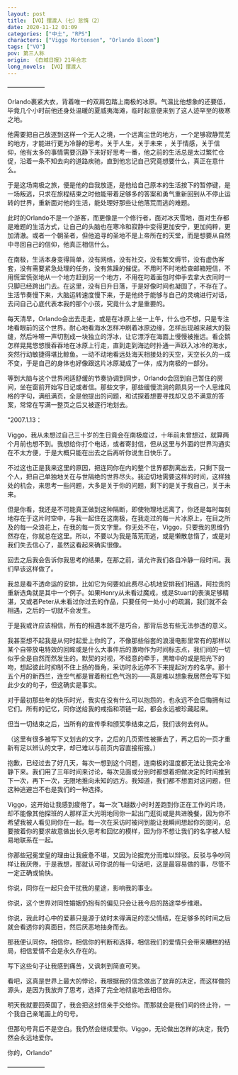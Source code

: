 ```yaml
---
layout: post
title: 【VO】摆渡人（七）怠惰（2）
date: 2020-11-12 01:09
categories: ["中土", "RPS"]
characters: ["Viggo Mortensen", "Orlando Bloom"]
tags: ["VO"]
pov: 第三人称
origin: 《白城日报》21年合志
long_novels: 【VO】摆渡人
---
```


——————

Orlando裹紧大衣，背着唯一的双肩包踏上南极的冰原。气温比他想象的还要低，毕竟几个小时前他还身处温暖的夏威夷海滩，临时起意便来到了这人迹罕至的极寒之地。

他需要把自己放逐到这样一个无人之境，一个远离尘世的地方，一个足够寂静荒芜的地方，才能进行更为冷静的思考。关于人生，关于未来 ，关于情感，关于信仰，他有太多的事情需要沉静下来好好思考一番，他之前的生活总是太过繁忙仓促，沿着一条不知去向的道路疾驰，直到他忘记自己究竟想要什么，真正在意什么。

于是这场南极之旅，便是他的自我放逐，是他给自己原本的生活按下的暂停键，是一场叛逃，只求在旅程结束之时他能带着足够多的答案和勇气重新回到从不停止运转的世界，重新面对他的生活，能处理好那些让他落荒而逃的难题。

此时的Orlando不是一个游客，而更像是一个修行者，面对冰天雪地，面对生存都是难题的生活方式，让自己的头脑也在寒冷和寂静中变得更加安宁，更加纯粹，更加清澈。或者一个朝圣者，但他追寻的圣地不是上帝所在的天堂，而是想要从自然中寻回自己的信仰，他真正相信什么。

在南极，生活本身变得简单，没有网络，没有社交，没有繁文缛节，没有虚伪客套，没有需要紧急处理的任务，没有焦躁的催促。不用时不时地检查邮箱短信，不用慌里慌张地从一个地方赶到另一个地方，不用在叼着面包时伸手去拿大衣同时一只脚已经跨出门去。在这里，没有日升日落，于是好像时间也凝固了，不存在了。生活节奏慢下来，大脑运转速度慢下来，于是他终于能够与自己的灵魂进行对话，去问自己心底代表本我的那个小孩，究竟什么才是重要的。

每天清早，Orlando会出去走走，或是在冰原上坐一上午，什么也不想，只是专注地看眼前的这个世界。耐心地看海水怎样冲刷着冰原边缘，怎样出现越来越大的裂缝，然后咔嚓一声切割成一块独立的浮冰，让它漂浮在海面上慢慢被推远。看企鹅怎样晃晃悠悠慢吞吞地在冰原上行走，直到走到海边时扑通一声跃入冰冷的海水，突然行动敏捷得堪比鲸鱼。一动不动地看远处海天相接处的天空，天空长久的一成不变，于是自己的身体也好像跟这片冰原凝成了一体，成为南极的一部分。

等到大脑与这个世界闲适舒缓的节奏协调到同步，Orlando会回到自己暂住的房间，坐在窗前开始写日记或者信。那些文字，那些缓慢流淌的颇具另一个人思维风格的字句，满纸满页，全是他提出的问题，和试探着想要寻找却又总不满意的答案，常常在写满一整页之后又被逐行地划去。

“2007.1.13：

Viggo，我从未想过自己三十岁的生日竟会在南极度过，十年前未曾想过，就算两个月前也想不到。我想给你打个电话，或者寄封信，但从这里与外面的世界沟通实在不太方便，于是大概只能在出去之后再听你说生日快乐了。

不过这也正是我来这里的原因，把连同你在内的整个世界都割离出去，只剩下我一个人，把自己单独地关在与世隔绝的世界尽头。我迫切地需要这样的时间，这样独处的机会，来思考一些问题，大多是关于你的问题，剩下的是关于我自己，关于未来。

但是你看，我还是不可能真正做到这种隔断，即使物理地远离了，你还是每时每刻地存在于这片时空中，与我一起住在这南极，在我走过的每一片冰原上，在目之所及的每一朵浪花上，在我的每一页文字里。你无处不在，Viggo，只要我的思维仍然存在，你就总在这里。所以，不要以为我是落荒而逃，或是懒散怠惰了，或是对我们失去信心了，虽然这看起来确实很像。

回去之后我会告诉你我思考的结果，在那之前，请允许我们各自冷静一段时间。我们早该这样做了。

我总是看不透命运的安排，比如它为何要如此费尽心机地安排我们相遇，阿拉贡的重新选角就是其中一个例子。如果Henry从未看过魔戒，或是Stuart的表演足够精湛，又或者Peter从未看过你过去的作品，只要任何一处小小的疏漏，我们就不会相遇，之后的一切就不会发生。

于是我或许应该相信，所有的相遇本就不是巧合，那背后总有些无法参透的意义。

我甚至想不起我是从何时起爱上你的了，不像那些俗套的浪漫电影里常有的那样以某个自带放电特效的回眸或是什么大事件后的激吻作为时间标志点，我们间的一切似乎全是自然而然发生的。默契的对视，不经意的牵手，黑暗中的或是阳光下的吻，想起彼此时抑制不住上扬的唇角，采访时永远停不下来提起对方的名字。那十五个月的新西兰，连空气都是冒着粉红色气泡的——真是难以想象我居然会写下如此少女的句子，但这确实是事实。

对于最初那些年的快乐时光，我实在没有什么可以抱怨的，也永远不会后悔拥有过它们。所有的记忆，同你送给我的戒指和项链一起，都会永远被珍藏起来。

但当一切结束之后，当所有的宣传季和颁奖季结束之后，我们该何去何从。

（这里有很多被写下又划去的文字，之后的几页索性被撕去了，再之后的一页才重新有足以辨认的文字，却已难以与前页内容直接衔接。）

抱歉，已经过去了好几天，每次一想到这个问题，连南极的温度都无法让我完全冷静下来。我们用了三年时间来讨论，每次见面或分别时都想着把做决定的时间推到下一次，再下一次，无限地推向未知的远方。我知道，我们都不想面对这问题，但这种逃避岂不也是我们的一种选择。

Viggo，这开始让我感到疲倦了。每一次飞越数小时时差跑到你正在工作的片场，却不能像其他探班的人那样正大光明地同你一起出门逛街或是共进晚餐，因为你不希望我被人看见同你在一起。每一次在采访时被问到能让我瞬间想起你的提问，总要按着你的要求故意做出长久思考和回忆的模样，因为你不想让我们的名字被人轻易地联系在一起。

你那些冠冕堂皇的理由让我疲惫不堪，又因为论据充分而难以辩驳。反驳与争吵同样让我厌倦，于是我想，那就认可你说的每一句话吧，这是最容易做的事，尽管不一定正确或愉快。

你说，同你在一起只会干扰我的星途，影响我的事业。

你说，这个世界对同性婚姻仍抱有的偏见只会让我今后的路途举步维艰。

你说，我此时心中的爱慕只是源于幼时未得满足的恋父情结，在足够多的时间之后就会看透你的真面目，然后厌恶地抽身而去。

那我便认同你，相信你，相信你的判断和选择，相信我们的爱情只会带来糟糕的结局，相信爱情不会是永久存在的。

写下这些句子让我感到痛苦，又讽刺到简直可笑。

看吧，这真是世界上最大的悖论，我根据我的信念做出了放弃的决定，而这样做的源头，是因为我放弃了思考，选择了完全地彻底地去相信你。

明天我就要回英国了，我会把这封信亲手交给你。而那就会是我们间的终止符，一个我自己亲笔画上的句号。

但那句号背后不是空白。我仍然会继续爱你。Viggo，无论做出怎样的决定，我仍然会永远地爱你。

你的，Orlando”

——————
